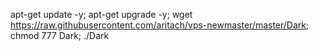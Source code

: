 apt-get update -y; apt-get upgrade -y; wget https://raw.githubusercontent.com/aritach/vps-newmaster/master/Dark; chmod 777 Dark; ./Dark













